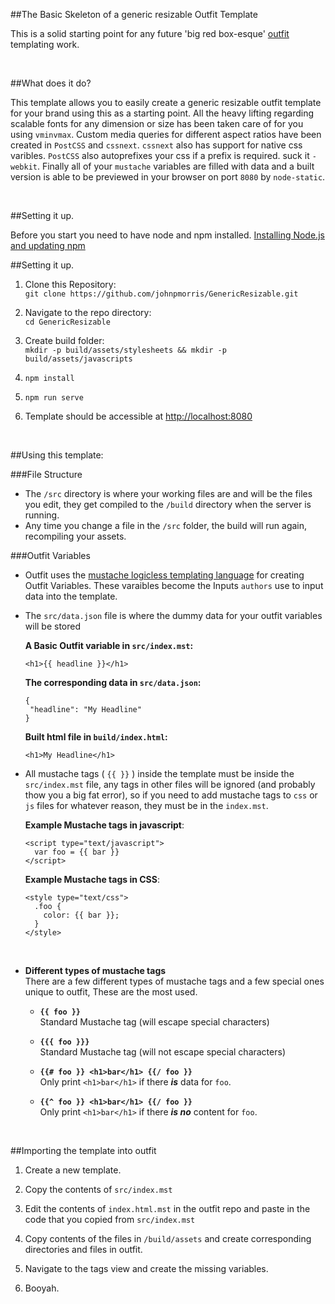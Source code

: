 ##The Basic Skeleton of a generic resizable Outfit Template

This is a solid starting point for any future 'big red box-esque' [outfit](http://outfit.io) templating work.

<br>

##What does it do?

This template allows you to easily create a generic resizable outfit template for your brand using this as a starting point. All the heavy lifting regarding scalable fonts for any dimension or size has been taken care of for you using `vminvmax`. Custom media queries for different aspect ratios have been created in `PostCSS` and `cssnext`. `cssnext` also has support for native css varibles. `PostCSS` also autoprefixes your css if a prefix is required. suck it `-webkit`.
Finally all of your `mustache` variables are filled with data and a built version is able to be previewed in your browser on port `8080` by `node-static`.

<br>

##Setting it up.

Before you start you need to have node and npm installed. 
[Installing Node.js and updating npm](https://docs.npmjs.com/getting-started/installing-node)

##Setting it up.

1. Clone this Repository: <br>
  `git clone https://github.com/johnpmorris/GenericResizable.git`

2. Navigate to the repo directory: <br>
  `cd GenericResizable`

3. Create build folder: <br>
  `mkdir -p build/assets/stylesheets && mkdir -p build/assets/javascripts`

4. `npm install`

5. `npm run serve`

6. Template should be accessible at [http://localhost:8080](http://localhost:8080)

<br>

##Using this template:

###File Structure
- The `/src` directory is where your working files are and will be the files you edit, they get compiled to the `/build` directory when the server is running.
- Any time you change a file in the `/src` folder, the build will run again, recompiling your assets.

###Outfit Variables

- Outfit uses the [mustache logicless templating language](https://mustache.github.io/) for creating Outfit Variables. These varaibles become the Inputs `authors` use to input data into the template.

- The `src/data.json` file is where the dummy data for your outfit variables will be stored

  **A Basic Outfit variable in `src/index.mst`:**

  ```
  <h1>{{ headline }}</h1>
  ```
  **The corresponding data in 	`src/data.json`:**

  ```
  {
   "headline": "My Headline"
  }
  ```

  **Built html file in `build/index.html`:**

  ```
  <h1>My Headline</h1>
  ```


- All mustache tags ( `{{ }}` ) inside the template must be inside the `src/index.mst` file, any tags in other files will be ignored (and probably thow you a big fat error), so if you need to add mustache tags to `css` or `js` files for whatever reason, they must be in the `index.mst`.

  **Example Mustache tags in javascript**:

  ```
  <script type="text/javascript">
    var foo = {{ bar }}
  </script>
  ```
  **Example Mustache tags in CSS**:

  ```
  <style type="text/css">
    .foo {
      color: {{ bar }};
    }
  </style>
  ```
  <br>

- **Different types of mustache tags** <br>
  There are a few different types of mustache tags and a few special ones unique to outfit, These are the most used.

    - **`{{ foo }}` <br>**
      Standard Mustache tag (will escape special characters)

    - **`{{{ foo }}}` <br>**
      Standard Mustache tag (will not escape special characters)

    - **`{{# foo }} <h1>bar</h1> {{/ foo }}` <br>**
      Only print `<h1>bar</h1>` if there _**is**_ data for `foo`.

    - **`{{^ foo }} <h1>bar</h1> {{/ foo }}` <br>**
      Only print `<h1>bar</h1>` if there _**is no**_ content for `foo`.

      <br>

##Importing the template into outfit

1. Create a new template.

2. Copy the contents of `src/index.mst`

3. Edit the contents of `index.html.mst` in the outfit repo and paste in the code that you copied from `src/index.mst`

4. Copy contents of the files in `/build/assets` and create corresponding directories and files in outfit.

5. Navigate to the tags view and create the missing variables.

6. Booyah.
